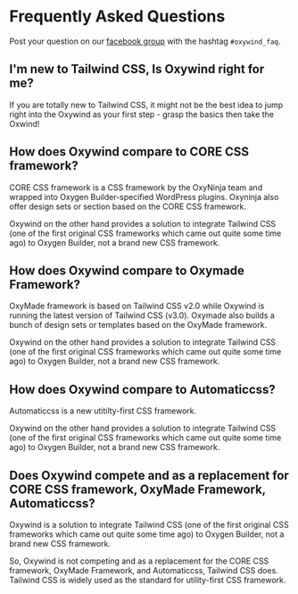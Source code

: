 # Frequently Asked Questions

Post your question on our [facebook group](https://www.facebook.com/groups/dplugins) with the hashtag `#oxywind_faq`.

## I'm new to Tailwind CSS, Is Oxywind right for me?

If you are totally new to Tailwind CSS, it might not be the best idea to jump right into the Oxywind as your first step - grasp the basics then take the Oxwind!

## How does Oxywind compare to CORE CSS framework?

CORE CSS framework is a CSS framework by the OxyNinja team and wrapped into Oxygen Builder-specified WordPress plugins. Oxyninja also offer design sets or section based on the CORE CSS framework.

Oxywind on the other hand provides a solution to integrate Tailwind CSS (one of the first original CSS frameworks which came out quite some time ago) to Oxygen Builder, not a brand new CSS framework.

## How does Oxywind compare to Oxymade Framework?

OxyMade framework is based on Tailwind CSS v2.0 while Oxywind is running the latest version of Tailwind CSS (v3.0). Oxymade also builds a bunch of design sets or templates based on the OxyMade framework.

Oxywind on the other hand provides a solution to integrate Tailwind CSS (one of the first original CSS frameworks which came out quite some time ago) to Oxygen Builder, not a brand new CSS framework.

## How does Oxywind compare to Automaticcss?

Automaticcss is a new utitilty-first CSS framework.

Oxywind on the other hand provides a solution to integrate Tailwind CSS (one of the first original CSS frameworks which came out quite some time ago) to Oxygen Builder, not a brand new CSS framework.

## Does Oxywind compete and as a replacement for CORE CSS framework, OxyMade Framework, Automaticcss?

Oxywind is a solution to integrate Tailwind CSS (one of the first original CSS frameworks which came out quite some time ago) to Oxygen Builder, not a brand new CSS framework.

So, Oxywind is not competing and as a replacement for the CORE CSS framework, OxyMade Framework, and Automaticcss, Tailwind CSS does.
Tailwind CSS is widely used as the standard for utility-first CSS framework.

